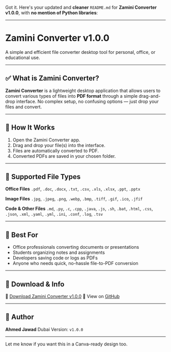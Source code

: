Got it. Here's your updated and **cleaner** `README.md` for **Zamini Converter v1.0.0**, with **no mention of Python libraries**:

---

# Zamini Converter v1.0.0

A simple and efficient file converter desktop tool for personal, office, or educational use.

---

## ✅ What is Zamini Converter?

**Zamini Converter** is a lightweight desktop application that allows users to convert various types of files into **PDF format** through a simple drag-and-drop interface. No complex setup, no confusing options — just drop your files and convert.

---

## 🚀 How It Works

1. Open the Zamini Converter app.
2. Drag and drop your file(s) into the interface.
3. Files are automatically converted to PDF.
4. Converted PDFs are saved in your chosen folder.

---

## 📂 Supported File Types

**Office Files**
`.pdf`, `.doc`, `.docx`, `.txt`, `.csv`, `.xls`, `.xlsx`, `.ppt`, `.pptx`

**Image Files**
`.jpg`, `.jpeg`, `.png`, `.webp`, `.bmp`, `.tiff`, `.gif`, `.ico`, `.jfif`

**Code & Other Files**
`.md`, `.py`, `.c`, `.cpp`, `.java`, `.js`, `.sh`, `.bat`, `.html`, `.css`,
`.json`, `.xml`, `.yaml`, `.yml`, `.ini`, `.conf`, `.log`, `.tsv`

---

## 🌟 Best For

* Office professionals converting documents or presentations
* Students organizing notes and assignments
* Developers saving code or logs as PDFs
* Anyone who needs quick, no-hassle file-to-PDF conversion

---

## 🔗 Download & Info

🔹 [Download Zamini Converter v1.0.0](https://ahmedjawad123.github.io/Zamini-Converter_v1.0.0/)
🔹 View on [GitHub](https://github.com/ahmedjawad123/Zamini-Converter_v1.0.0)

---

## 👤 Author

**Ahmed Jawad**
Dubai
Version: `v1.0.0`

---

Let me know if you want this in a Canva-ready design too.
